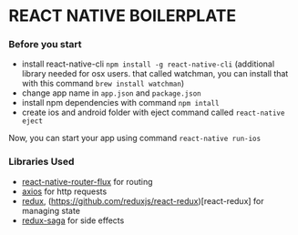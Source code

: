 # REACT NATIVE BOILERPLATE

### Before you start

- install react-native-cli `npm install -g react-native-cli` (additional library needed for osx users. that called watchman, you can install that with this command `brew install watchman`)
- change app name in `app.json` and `package.json`
- install npm dependencies with command `npm intall`
- create ios and android folder with eject command called `react-native eject`

Now, you can start your app using command `react-native run-ios`

### Libraries Used

- [react-native-router-flux](https://github.com/RNRF/react-native-router-flux) for routing
- [axios](https://github.com/axios/axios) for http requests
- [redux](https://redux.js.org/), (https://github.com/reduxjs/react-redux)[react-redux] for managing state
- [redux-saga](https://github.com/redux-saga/redux-saga) for side effects